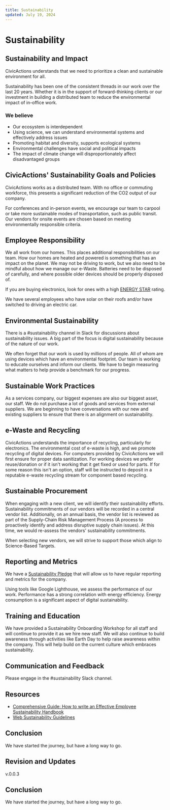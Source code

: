 ```yaml
---
title: Sustainability
updated: July 19, 2024
---
```


# Sustainability

## Sustainability and Impact

CivicActions understands that we need to prioritize a clean and sustainable environment for all.

Sustainability has been one of the consistent threads in our work over the last 20 years. Whether it is in the support of forward-thinking clients or our investment in building a distributed team to reduce the environmental impact of in-office work.

### We believe

- Our ecosystem is interdependent
- Using science, we can understand environmental systems and effectively address issues
- Promoting habitat and diversity, supports ecological systems
- Environmental challenges have social and political impacts
- The impact of climate change will disproportionately affect disadvantaged groups

## CivicActions' Sustainability Goals and Policies

CivicActions works as a distributed team. With no office or commuting workforce, this presents a significant reduction of the CO2 output of our company.

For conferences and in-person events, we encourage our team to carpool or take more sustainable modes of transportation, such as public transit. Our vendors for onsite events are chosen based on meeting environmentally responsible criteria.

## Employee Responsibility

We all work from our homes. This places additional responsibilities on our team. How our homes are heated and powered is something that has an impact on the planet. We may not be driving to work, but we also need to be mindful about how we manage our e-Waste. Batteries need to be disposed of carefully, and where possible older devices should be properly disposed of.

If you are buying electronics, look for ones with a high [ENERGY STAR](https://www.epa.gov/energy/reduce-environmental-impact-your-energy-use) rating.

We have several employees who have solar on their roofs and/or have switched to driving an electric car.

## Environmental Sustainability

There is a #sustainability channel in Slack for discussions about sustainability issues. A big part of the focus is digital sustainability because of the nature of our work.

We often forget that our work is used by millions of people. All of whom are using devices which have an environmental footprint. Our team is working to educate ourselves and inform our clients. We have to begin measuring what matters to help provide a benchmark for our progress.

## Sustainable Work Practices

As a services company, our biggest expenses are also our biggest asset, our staff. We do not purchase a lot of goods and services from external suppliers. We are beginning to have conversations with our new and existing suppliers to ensure that there is an alignment on sustainability.

## e-Waste and Recycling

CivicActions understands the importance of recycling, particularly for electronics. The environmental cost of e-waste is high, and we promote recycling of digital devices. For computers provided by CivicActions we will first ensure for proper data sanitization. For working devices we prefer reuse/donation or if it isn't working that it get fixed or used for parts. If for some reason this isn't an option, staff will be instructed to deposit in a reputable e-waste recycling stream for component based recycling.

## Sustainable Procurement

When engaging with a new client, we will identify their sustainability efforts. Sustainability commitments of our vendors will be recorded in a central vendor list. Additionally, on an annual basis, the vendor list is reviewed as part of the Supply-Chain Risk Management Process (A process to proactively identify and address disruptive supply chain issues). At this time, we would re-assess the vendors' sustainability commitments.

When selecting new vendors, we will strive to support those which align to Science-Based Targets.

## Reporting and Metrics

We have a [Sustainability Pledge](https://civicactions.com/sustainability/) that will allow us to have regular reporting and metrics for the company.

Using tools like Google Lighthouse, we assess the performance of our work. Performance has a strong correlation with energy efficiency. Energy consumption is a significant aspect of digital sustainability.

## Training and Education

We have provided a Sustainability Onboarding Workshop for all staff and will continue to provide it as we hire new staff. We will also continue to build awareness through activities like Earth Day to help raise awareness within the company. This will help build on the current culture which embraces sustainability.

## Communication and Feedback

Please engage in the #sustainability Slack channel.

## Resources

- [Comprehensive Guide: How to write an Effective Employee Sustainability Handbook](https://www.awardaroo.io/resources/comprehensive-guide-how-to-write-an-effective-employee-sustainability-handbook)
- [Web Sustainability Guidelines](https://w3c.github.io/sustyweb/)

## Conclusion

We have started the journey, but have a long way to go.

## Revision and Updates

v.0.0.3

## Conclusion

We have started the journey, but have a long way to go.
